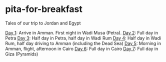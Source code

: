 # pita-for-breakfast
Tales of our trip to Jordan and Egypt

[Day 1](https://github.com/jordanplanders/pita-for-breakfast/blob/master/day1.md): Arrive in Amman.  First night in Wadi Musa (Petra).
[Day 2](https://github.com/jordanplanders/pita-for-breakfast/blob/master/day2.md): Full day in Petra
[Day 3](https://github.com/jordanplanders/pita-for-breakfast/blob/master/day3.md): Half day in Petra, half day in Wadi Rum
[Day 4](https://github.com/jordanplanders/pita-for-breakfast/blob/master/day4.md): Half day in Wadi Rum, half day driving to Amman (including the Dead Sea)
[Day 5](https://github.com/jordanplanders/pita-for-breakfast/blob/master/day5.md): Morning in Amman, flight, afternoon in Cairo
[Day 6](https://github.com/jordanplanders/pita-for-breakfast/blob/master/day6.md): Full day in Cairo
[Day 7](https://github.com/jordanplanders/pita-for-breakfast/blob/master/day7.md): Full day in Giza (Pyramids)

